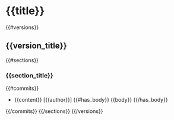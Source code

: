 # {{title}}
{{#versions}}

## {{version_title}}

{{#sections}}
### {{section_title}}

{{#commits}}
* {{content}} [{{author}}]
{{#has_body}}
{{body}}
{{/has_body}}

{{/commits}}
{{/sections}}
{{/versions}}